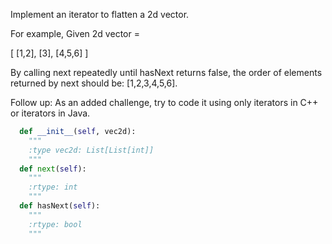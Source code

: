 
Implement an iterator to flatten a 2d vector.


For example,
Given 2d vector = 

[
  [1,2],
  [3],
  [4,5,6]
]



By calling next repeatedly until hasNext returns false, the order of elements returned by next should be: [1,2,3,4,5,6].



Follow up:
As an added challenge, try to code it using only iterators in C++ or iterators in Java.



```python
  def __init__(self, vec2d):
    """
    :type vec2d: List[List[int]]
    """
  def next(self):
    """
    :rtype: int
    """
  def hasNext(self):
    """
    :rtype: bool
    """
```
